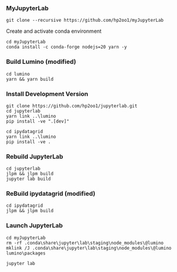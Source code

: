 ### MyJupyterLab
```
git clone --recursive https://github.com/hp2oo1/myJupyterLab
```

Create and activate conda environment

```
cd myJupyterLab
conda install -c conda-forge nodejs=20 yarn -y
```

### Build Lumino (modified)
```
cd lumino
yarn && yarn build
```

### Install Development Version
```
git clone https://github.com/hp2oo1/jupyterlab.git
cd jupyterlab
yarn link ..\lumino
pip install -ve ".[dev]"
```

```
cd ipydatagrid
yarn link ..\lumino
pip install -ve .
```

### Rebuild JupyterLab
```
cd jupyterlab
jlpm && jlpm build
jupyter lab build
```

### ReBuild ipydatagrid (modified)
```
cd ipydatagrid
jlpm && jlpm build
```

### Launch JupyterLab
```
cd myJupyterLab
rm -rf .conda\share\jupyter\lab\staging\node_modules\@lumino
mklink /J .conda\share\jupyter\lab\staging\node_modules\@lumino lumino\packages
```

```
jupyter lab
```
